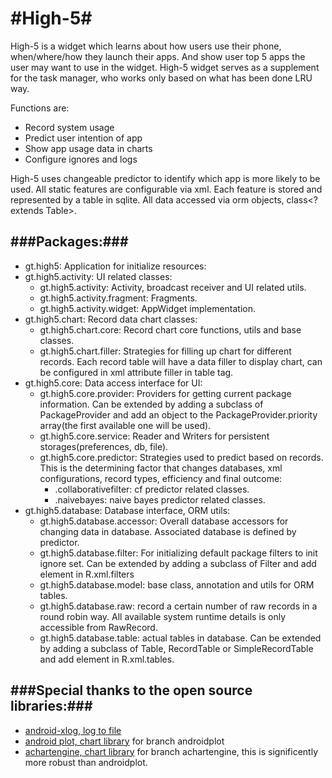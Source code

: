 #High-5#
======
High-5 is a widget which learns about how users use their phone, when/where/how they launch their apps. And show user top 5 apps the user may want to use in the widget. High-5 widget serves as a supplement 
for the task manager, who works only based on what has been done LRU way.

Functions are:
* Record system usage
* Predict user intention of app
* Show app usage data in charts
* Configure ignores and logs

High-5 uses changeable predictor to identify which app is more likely to be used. All static features are configurable via xml. Each feature is stored and represented by a table in sqlite. All data 
accessed via orm objects, class<? extends Table>.

###Packages:###
--------

* gt.high5: Application for initialize resources:
* gt.high5.activity: UI related classes:
  * gt.high5.activity: Activity, broadcast receiver and UI related utils.
  * gt.high5.activity.fragment: Fragments.
  * gt.high5.activity.widget: AppWidget implementation.
* gt.high5.chart: Record data chart classes:
  * gt.high5.chart.core: Record chart core functions, utils and base classes.
  * gt.high5.chart.filler: Strategies for filling up chart for different records. Each record table will have a data filler to display chart, can be configured in xml attribute filler in table tag.
* gt.high5.core: Data access interface for UI:
  * gt.high5.core.provider: Providers for getting current package information. Can be extended by adding a subclass of PackageProvider and add an object to the PackageProvider.priority array(the first available one will be used).
  * gt.high5.core.service: Reader and Writers for persistent storages(preferences, db, file).
  * gt.high5.core.predictor: Strategies used to predict based on records. This is the determining factor that changes databases, xml configurations, record types, efficiency and final outcome:
  	* .collaborativefilter: cf predictor related classes.
  	* .naivebayes: naive bayes predictor related classes.
* gt.high5.database: Database interface, ORM utils:
  * gt.high5.database.accessor: Overall database accessors for changing data in database. Associated database is defined by predictor.
  * gt.high5.database.filter: For initializing default package filters to init ignore set. Can be extended by adding a subclass of Filter and add element in R.xml.filters
  * gt.high5.database.model: base class, annotation and utils for ORM tables.
  * gt.high5.database.raw: record a certain number of raw records in a round robin way. All available system runtime details is only accessible from RawRecord.
  * gt.high5.database.table: actual tables in database. Can be extended by adding a subclass of Table, RecordTable or SimpleRecordTable and add element in R.xml.tables.
    
###Special thanks to the open source libraries:###
---------
  * [android-xlog, log to file](https://github.com/curioustechizen/android-xlog)
  * [android plot, chart library](http://androidplot.com/) for branch androidplot
  * [achartengine, chart library](http://achartengine.org/) for branch achartengine, this is significently more robust than androidplot.
